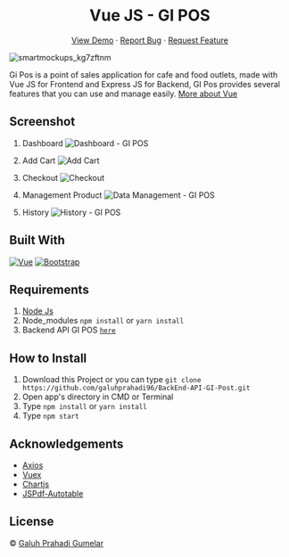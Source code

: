 <h1 align='center'>Vue JS - GI POS</h1>
<p align="center">
    <a href="https://gi-pos.netlify.app/login">View Demo</a>
    ·
    <a href="https://github.com/galuhprahadi96/FrontEnd-GI-Pos/issues">Report Bug</a>
    ·
    <a href="https://github.com/galuhprahadi96/FrontEnd-GI-Pos/issues">Request Feature</a>
  </p>

![smartmockups_kg7zftnm](https://user-images.githubusercontent.com/40691793/95864838-24df5580-0d90-11eb-979f-72e32763eb94.jpg)

Gi Pos is a point of sales application for cafe and food outlets, made with Vue JS for Frontend and Express JS for Backend, GI Pos provides several features that you can use and manage easily. [More about Vue](https://vuejs.org/)

## Screenshot

1. Dashboard
![Dashboard - GI POS](https://user-images.githubusercontent.com/40691793/150808933-692cab4d-cc4b-4ea2-8b61-61f7da3f8cbe.png)

2. Add Cart
![Add Cart](https://user-images.githubusercontent.com/40691793/150808874-6503084a-4bab-465a-b30a-faff42f77d15.png)

3. Checkout
![Checkout](https://user-images.githubusercontent.com/40691793/150808862-ddab8fc5-0213-4aec-87c5-b9485cf7d084.png)

4. Management Product
![Data Management - GI POS](https://user-images.githubusercontent.com/40691793/150808850-0dd5f6e7-3374-4168-8f1e-69f7e9e7407a.png)

5. History
![History - GI POS](https://user-images.githubusercontent.com/40691793/150808858-71203ead-2ca8-43b3-9d65-b79f3a9a190f.png)


## Built With

[![Vue](https://img.shields.io/badge/Vue-v2.6.11-green)](https://github.com/vuejs/vue)
[![Bootstrap](https://img.shields.io/badge/Bootstrap-v4.5.x-blue)](https://github.com/bootstrap-vue/bootstrap-vue)

## Requirements

1. <a href="https://nodejs.org/en/download/">Node Js</a>
2. Node_modules `npm install` or `yarn install`
3. Backend API GI POS [`here`](https://github.com/galuhprahadi96/BackEnd-API-GI-Post)

## How to Install

1. Download this Project or you can type `git clone https://github.com/galuhprahadi96/BackEnd-API-GI-Post.git`
2. Open app's directory in CMD or Terminal
3. Type `npm install` or `yarn install`
4. Type `npm start`

## Acknowledgements

- [Axios](https://www.npmjs.com/package/axios)
- [Vuex](https://vuex.vuejs.org/)
- [Chartjs](https://www.chartjs.org/)
- [JSPdf-Autotable](https://github.com/simonbengtsson/jsPDF-AutoTable)

## License

© [Galuh Prahadi Gumelar](https://github.com/galuhprahadi96/)

